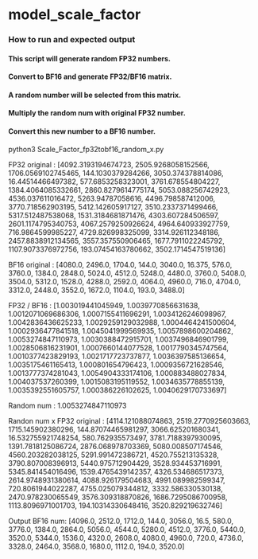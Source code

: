 # model_scale_factor

### How to run and expected output
#### This script will generate random FP32 numbers.
#### Convert to BF16 and generate FP32/BF16 matrix.
#### A random number will be selected from this matrix.
#### Multiply the random num with original FP32 number.
#### Convert this new number to a BF16 number.

python3 Scale_Factor_fp32tobf16_random_x.py

FP32 original : [4092.3193194674723, 2505.9268058152566, 1706.0569102745465, 144.1030379284266, 3050.374378814086, 16.44514466497382, 577.6853258323001, 3761.678554804227, 1384.4064085332661, 2860.8279614775174, 5053.088256742923, 4536.037611016472, 5263.94787058616, 4496.798587412006, 3770.718562903195, 5412.142605917127, 3510.2337371499466, 5317.512487538068, 1531.3184681871476, 4303.607284506597, 2601.1174795340753, 4067.2579250926624, 4964.640933927759, 716.9864599985227, 4729.826998325099, 3314.926112348186, 2457.8838912134565, 3557.357550906465, 1677.7911022245792, 1107.9073376972756, 193.07454163780662, 3502.1714547519136]

BF16 original :  [4080.0, 2496.0, 1704.0, 144.0, 3040.0, 16.375, 576.0, 3760.0, 1384.0, 2848.0, 5024.0, 4512.0, 5248.0, 4480.0, 3760.0, 5408.0, 3504.0, 5312.0, 1528.0, 4288.0, 2592.0, 4064.0, 4960.0, 716.0, 4704.0, 3312.0, 2448.0, 3552.0, 1672.0, 1104.0, 193.0, 3488.0]

FP32 / BF16 :  [1.003019441045949, 1.0039770856631638, 1.0012071069686306, 1.0007155411696291, 1.0034126246098967, 1.0042836436625233, 1.0029259129032988, 1.0004464241500604, 1.0002936477841518, 1.0045041999569935, 1.0057898600204862, 1.0053274847110973, 1.0030388472915701, 1.0037496846901799, 1.0028506816231901, 1.0007660144077528, 1.0017790345747564, 1.0010377423829193, 1.0021717723737877, 1.0036397585136654, 1.0035175461165413, 1.000801654796423, 1.0009356721628546, 1.0013777374281043, 1.0054904333174106, 1.000883488027834, 1.004037537260399, 1.0015083195119552, 1.0034635778855139, 1.0035392551605757, 1.000386226102625, 1.0040629170733697]

Random num : 1.0053274847110973

Randon num x FP32 original :  [4114.121088074863, 2519.2770925603663, 1715.145902380296, 144.87074465981297, 3066.625201680341, 16.532755921748254, 580.762935573497, 3781.7188397930095, 1391.7818125086724, 2876.068978703369, 5080.008507174546, 4560.203282038125, 5291.991472386721, 4520.755213135328, 3790.807008396913, 5440.975712904429, 3528.934453716991, 5345.841454016496, 1539.4765439142357, 4326.534686517373, 2614.9748931380614, 4088.926179504683, 4991.089982599347, 720.8061944022287, 4755.025079344812, 3332.586330530138, 2470.978230065549, 3576.309318870826, 1686.7295086700958, 1113.8096971001703, 194.10314330648416, 3520.829219632746]

Output BF16 num: [4096.0, 2512.0, 1712.0, 144.0, 3056.0, 16.5, 580.0, 3776.0, 1384.0, 2864.0, 5056.0, 4544.0, 5280.0, 4512.0, 3776.0, 5440.0, 3520.0, 5344.0, 1536.0, 4320.0, 2608.0, 4080.0, 4960.0, 720.0, 4736.0, 3328.0, 2464.0, 3568.0, 1680.0, 1112.0, 194.0, 3520.0]
